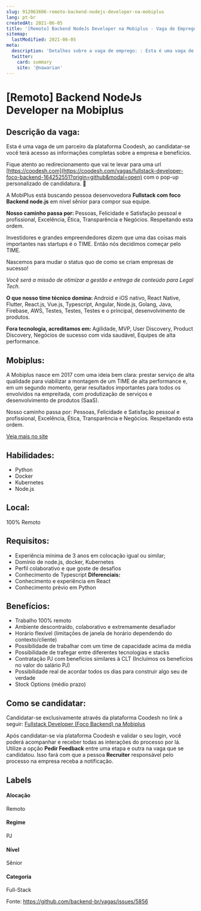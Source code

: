 ```yaml
---
slug: 912063606-remoto-backend-nodejs-developer-na-mobiplus
lang: pt-br
createdAt: 2021-06-05
title: '[Remoto] Backend NodeJs Developer na Mobiplus - Vaga de Emprego'
sitemap:
  lastModified: 2021-06-05
meta:
  description: 'Detalhes sobre a vaga de emprego: : Esta é uma vaga de um parceiro da plataforma Coodesh, ao candidatar-se você terá acesso as informações completas sobre a empresa e benefícios.  Fique atento ao redirecionamento que vai te levar para uma url [https://coodesh.com](https://coodesh.com/vagas/fullstack-developer-foco-backend-164252551?origin=github&modal=open) com o pop-up personalizado de candidatura. 👋 <p>A MobiPlus está buscando pessoa desenvovedora <strong>Fullstack com foco Backend node.js</strong> em nível sênior para compor sua equipe.</p> <p><strong>Nosso caminho passa por: </strong>Pessoas, Felicidade e Satisfação pessoal e profissional, Excelência, Ética, Transparência e Negócios. Respeitando esta ordem.</p> <p>Investidores e grandes empreendedores dizem que uma das coisas mais importantes nas startups é o TIME. Então nós decidimos começar pelo TIME.&nbsp;</p> <p>Nascemos para mudar o status quo de como se criam empresas de sucesso!</p> <p><em>Você será a missão de otimizar a gestão e entrega de conteúdo para Legal Tech.</em></p> <p><strong>O que nosso time técnico domina: </strong>Android e iOS nativo, React Native, Flutter, React.js, Vue.js, Typescript, Angular, Node.js, Golang, Java, Firebase, AWS, Testes, Testes, Testes e o principal, desenvolvimento de produtos.</p> <p><strong>Fora tecnologia, acreditamos em: </strong>Agilidade, MVP, User Discovery, Product Discovery, Negócios de sucesso com vida saudável, Equipes de alta performance.</p>'
  twitter:
    card: summary
    site: '@nawarian'
---
```


# [Remoto] Backend NodeJs Developer na Mobiplus

## Descrição da vaga: 
Esta é uma vaga de um parceiro da plataforma Coodesh, ao candidatar-se você terá acesso as informações completas sobre a empresa e benefícios.


Fique atento ao redirecionamento que vai te levar para uma url [https://coodesh.com](https://coodesh.com/vagas/fullstack-developer-foco-backend-164252551?origin=github&modal=open) com o pop-up personalizado de candidatura. 👋
<p>A MobiPlus está buscando pessoa desenvovedora <strong>Fullstack com foco Backend node.js</strong> em nível sênior para compor sua equipe.</p>
<p><strong>Nosso caminho passa por: </strong>Pessoas, Felicidade e Satisfação pessoal e profissional, Excelência, Ética, Transparência e Negócios. Respeitando esta ordem.</p>
<p>Investidores e grandes empreendedores dizem que uma das coisas mais importantes nas startups é o TIME. Então nós decidimos começar pelo TIME.&nbsp;</p>
<p>Nascemos para mudar o status quo de como se criam empresas de sucesso!</p>
<p><em>Você será a missão de otimizar a gestão e entrega de conteúdo para Legal Tech.</em></p>
<p><strong>O que nosso time técnico domina: </strong>Android e iOS nativo, React Native, Flutter, React.js, Vue.js, Typescript, Angular, Node.js, Golang, Java, Firebase, AWS, Testes, Testes, Testes e o principal, desenvolvimento de produtos.</p>
<p><strong>Fora tecnologia, acreditamos em: </strong>Agilidade, MVP, User Discovery, Product Discovery, Negócios de sucesso com vida saudável, Equipes de alta performance.</p>

## Mobiplus: 
 <p>A Mobiplus nasce em 2017 com uma ideia bem clara: prestar serviço de alta qualidade para viabilizar a montagem de um TIME de alta performance e, em um segundo momento, gerar resultados importantes para todos os envolvidos na empreitada, com produtização de serviços e desenvolvimento de produtos (SaaS).</p><p>Nosso caminho passa por: Pessoas, Felicidade e Satisfação pessoal e profissional, Excelência, Ética, Transparência e Negócios. Respeitando esta ordem.</p><a href='https://coodesh.com/empresas/mobiplus'>Veja mais no site</a>

 ## Habilidades: 
 - Python 
- Docker 
- Kubernetes 
- Node.js
## Local: 
 100% Remoto
## Requisitos: 
 - Experiência mínima de 3 anos em colocação igual ou similar; 
- Domínio de node.js, docker, Kubernetes 
- Perfil colaborativo e que goste de desafios 
- Conhecimento de Typescript
**Diferenciais:** 
 - Conhecimento e experiência em React 
- Conhecimento prévio em Python
## Benefícios: 
 - Trabalho 100% remoto 
- Ambiente descontraído, colaborativo e extremamente desafiador 
- Horário flexível (limitações de janela de horário dependendo do contexto/cliente) 
- Possibilidade de trabalhar com um time de capacidade acima da média 
- Possibilidade de trafegar entre diferentes tecnologias e stacks 
- Contratação PJ com benefícios similares à CLT (Incluímos os benefícios no valor do salário PJ) 
- Possibilidade real de acordar todos os dias para construir algo seu de verdade  
- Stock Options (médio prazo)
## Como se candidatar:
Candidatar-se exclusivamente através da plataforma Coodesh no link a seguir: [Fullstack Developer (Foco Backend) na Mobiplus](https://coodesh.com/vagas/fullstack-developer-foco-backend-164252551?origin=github&modal=open)


Após candidatar-se via plataforma Coodesh e validar o seu login, você poderá acompanhar e receber todas as interações do processo por lá. Utilize a opção <b>Pedir Feedback</b> entre uma etapa e outra na vaga que se candidatou. Isso fará com que a pessoa <b>Recruiter</b> responsável pelo processo na empresa receba a notificação.
## Labels
#### Alocação
Remoto
#### Regime
PJ
#### Nível
Sênior
#### Categoria
Full-Stack

Fonte: https://github.com/backend-br/vagas/issues/5856